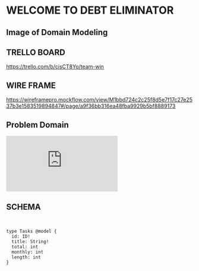 # WELCOME TO DEBT ELIMINATOR


## Image of Domain Modeling






## TRELLO BOARD

https://trello.com/b/cisCT8Yo/team-win



## WIRE FRAME

https://wireframepro.mockflow.com/view/M1bbd724c2c25f8d5e7f17c27e2537b3e1583519894847#/page/a9f36bb316ea48fba9929b5bf8889173


## Problem Domain

![](https://github.com/silasoyewale10/DebtEliminator/blob/developmentBranch/problemdomain.pdf)


## SCHEMA

```


type Tasks @model {
  id: ID!
  title: String!
  total: int
  monthly: int
  length: int
}

